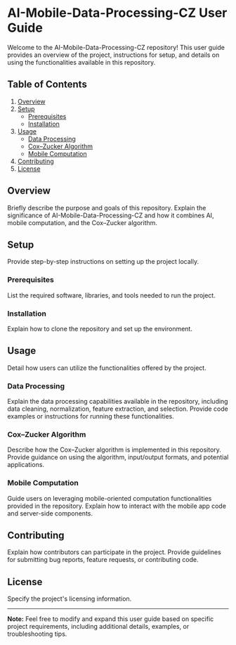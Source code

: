 # AI-Mobile-Data-Processing-CZ User Guide

Welcome to the AI-Mobile-Data-Processing-CZ repository! This user guide provides an overview of the project, instructions for setup, and details on using the functionalities available in this repository.

## Table of Contents
1. [Overview](#overview)
2. [Setup](#setup)
    - [Prerequisites](#prerequisites)
    - [Installation](#installation)
3. [Usage](#usage)
    - [Data Processing](#data-processing)
    - [Cox–Zucker Algorithm](#cox-zucker-algorithm)
    - [Mobile Computation](#mobile-computation)
4. [Contributing](#contributing)
5. [License](#license)

## Overview
Briefly describe the purpose and goals of this repository. Explain the significance of AI-Mobile-Data-Processing-CZ and how it combines AI, mobile computation, and the Cox–Zucker algorithm.

## Setup
Provide step-by-step instructions on setting up the project locally.

### Prerequisites
List the required software, libraries, and tools needed to run the project.

### Installation
Explain how to clone the repository and set up the environment.

## Usage
Detail how users can utilize the functionalities offered by the project.

### Data Processing
Explain the data processing capabilities available in the repository, including data cleaning, normalization, feature extraction, and selection. Provide code examples or instructions for running these functionalities.

### Cox–Zucker Algorithm
Describe how the Cox–Zucker algorithm is implemented in this repository. Provide guidance on using the algorithm, input/output formats, and potential applications.

### Mobile Computation
Guide users on leveraging mobile-oriented computation functionalities provided in the repository. Explain how to interact with the mobile app code and server-side components.

## Contributing
Explain how contributors can participate in the project. Provide guidelines for submitting bug reports, feature requests, or contributing code.

## License
Specify the project's licensing information.

---

**Note:** Feel free to modify and expand this user guide based on specific project requirements, including additional details, examples, or troubleshooting tips.
 
